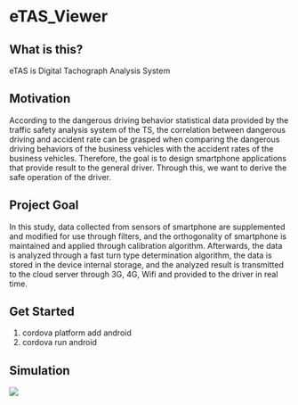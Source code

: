 # eTAS_Viewer 

## What is this?
  eTAS is Digital Tachograph Analysis System
  
## Motivation
  According to the dangerous driving behavior statistical data provided by the traffic safety analysis system of the TS, the correlation between dangerous driving and accident rate can be grasped when comparing the dangerous driving behaviors of the business vehicles with the accident rates of the business vehicles. Therefore, the goal is to design smartphone applications that provide result to the general driver. Through this, we want to derive the safe operation of the driver.
  
## Project Goal
  In this study, data collected from sensors of smartphone are supplemented and modified for use through filters, and the orthogonality of smartphone is maintained and applied through calibration algorithm. Afterwards, the data is analyzed through a fast turn type determination algorithm, the data is stored in the device internal storage, and the analyzed result is transmitted to the cloud server through 3G, 4G, Wifi and provided to the driver in real time.
  
## Get Started
1. cordova platform add android
2. cordova run android

## Simulation
[![](http://i.imgur.com/KetaxIb.png)](https://youtu.be/O_8ZwVq9o3w)
